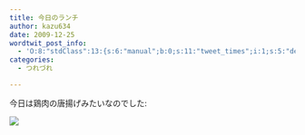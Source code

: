 ```yaml
---
title: 今日のランチ
author: kazu634
date: 2009-12-25
wordtwit_post_info:
  - 'O:8:"stdClass":13:{s:6:"manual";b:0;s:11:"tweet_times";i:1;s:5:"delay";i:0;s:7:"enabled";i:1;s:10:"separation";s:2:"60";s:7:"version";s:3:"3.7";s:14:"tweet_template";b:0;s:6:"status";i:2;s:6:"result";a:0:{}s:13:"tweet_counter";i:2;s:13:"tweet_log_ids";a:1:{i:0;i:5013;}s:9:"hash_tags";a:0:{}s:8:"accounts";a:1:{i:0;s:7:"kazu634";}}'
categories:
  - つれづれ

---
```

<div class="section">
<p>
    今日は鶏肉の唐揚げみたいなのでした:
</p>
  
<p>
<center>
</center>
</p>
  
<p>
<a href="http://flickr.com/photos/42332031@N02/4213260290/" onclick="__gaTracker('send', 'event', 'outbound-article', 'http://flickr.com/photos/42332031@N02/4213260290/', '');" title="Lunch"><img src="http://farm5.static.flickr.com/4036/4213260290_e21f61de3a.jpg" /></a>
</p></p>
</div>
